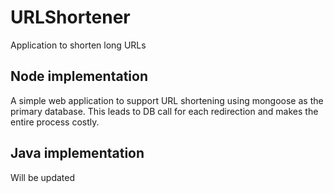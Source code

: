 # URLShortener
Application to shorten long URLs


## Node implementation
A simple web application to support URL shortening using mongoose as the primary database. This leads to DB call for each redirection and makes the entire process costly.

## Java implementation
Will be updated
